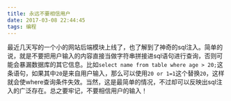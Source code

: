 ```yaml
---
title: 永远不要相信用户
date: 2017-03-08 22:44:45
tags: 编程
---
```

最近几天写的一个小的网站后端模块上线了，也了解到了神奇的sql注入。简单的说，就是不要把用户输入的内容直接当做字符串拼接进sql语句进行查询，否则可能会暴漏数据库的其它信息。比如`select name from table where age > 20;`这条语句，如果其中`20`是来自用户输入，那么可以使用`20 or 1=1`这个替换`20`，这样就会使where查询条件失效。当然，这是最简单的情况，不过却可以反映出sql注入的广泛存在。总之要牢记，不要相信用户的输入！
<!--more-->